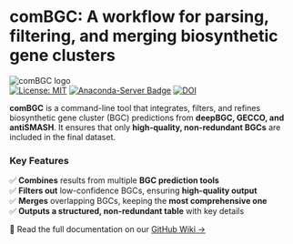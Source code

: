 # comBGC: A workflow for parsing, filtering, and merging biosynthetic gene clusters
![comBGC logo](https://i.imgur.com/F0ooHWI.png)  
[![License: MIT](https://img.shields.io/badge/License-MIT-yellow.svg)](https://opensource.org/licenses/MIT) [![Anaconda-Server Badge](https://anaconda.org/tomrichtermeier/combgc/badges/version.svg)](https://anaconda.org/tomrichtermeier/combgc) [![DOI](https://zenodo.org/badge/DOI/10.5281/zenodo.15254471.svg)](https://doi.org/10.5281/zenodo.15254471)


**comBGC** is a command-line tool that integrates, filters, and refines biosynthetic gene cluster (BGC) predictions from **deepBGC, GECCO, and antiSMASH**. It ensures that only **high-quality, non-redundant BGCs** are included in the final dataset.

### Key Features
✅ **Combines** results from multiple **BGC prediction tools**  
✅ **Filters out** low-confidence BGCs, ensuring **high-quality output**  
✅ **Merges** overlapping BGCs, keeping the **most comprehensive one**  
✅ **Outputs a structured, non-redundant table** with key details  

📖 Read the full documentation on our [GitHub Wiki →](https://github.com/tomrichtermeier/comBGC-Filter/wiki)
